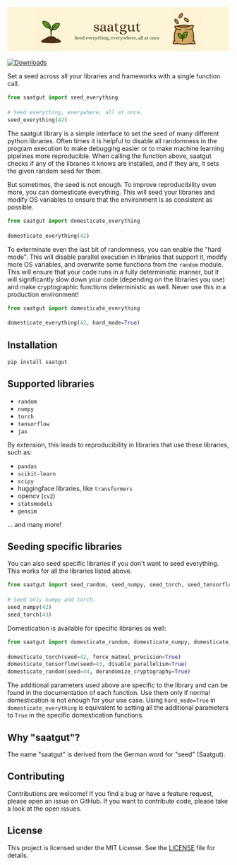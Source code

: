 ![saatgut - Seed everything, everywhere, all at once.](https://raw.githubusercontent.com/twibiral/saatgut/refs/heads/master/saatgut.png)

[![Downloads](https://static.pepy.tech/badge/saatgut)](https://pepy.tech/project/saatgut)


Set a seed across all your libraries and frameworks with a single function call.

```python
from saatgut import seed_everything

# Seed everything, everywhere, all at once.
seed_everything(42)
```

The saatgut library is a simple interface to set the seed of many different python libraries. Often times it is helpful to disable all randomness in the program execution to make debugging easier or to make machine learning pipelines more reproducible.
When calling the function above, saatgut checks if any of the libraries it knows are installed, and if they are, it sets the given random seed for them. 


But sometimes, the seed is not enough. To improve reproducibility even more, you can domesticate everything. 
This will seed your libraries and modify OS variables to ensure that the environment is as consistent as possible.

```python
from saatgut import domesticate_everything

domesticate_everything(42)
```

To exterminate even the last bit of randomness, you can enable the "hard mode". 
This will disable parallel execution in libraries that support it, modify more OS variables, and overwrite some
functions from the `random` module. This will ensure that your code runs in a fully deterministic manner, 
but it will significantly slow down your code (depending on the libraries you use) and make 
cryptographic functions deterministic as well. Never use this in a production environment!
```python
from saatgut import domesticate_everything

domesticate_everything(42, hard_mode=True)
```

## Installation
```bash
pip install saatgut
```


## Supported libraries
- `random`
- `numpy`
- `torch`
- `tensorflow`
- `jax`

By extension, this leads to reproducibility in libraries that use these libraries, such as:
- `pandas`
- `scikit-learn`
- `scipy`
- huggingface libraries, like `transformers`
- opencv (`cv2`)
- `statsmodels`
- `gensim`

... and many more!


## Seeding specific libraries
You can also seed specific libraries if you don't want to seed everything. This works for all the libraries listed above.

```python
from saatgut import seed_random, seed_numpy, seed_torch, seed_tensorflow, seed_jax

# Seed only numpy and torch.
seed_numpy(42)
seed_torch(43)
```

Domestication is available for specific libraries as well:

```python
from saatgut import domesticate_random, domesticate_numpy, domesticate_torch, domesticate_tensorflow, domesticate_jax

domesticate_torch(seed=42, force_matmul_precision=True)
domesticate_tensorflow(seed=43, disable_parallelism=True)
domesticate_random(seed=44, derandomize_cryptography=True)
```

The additional parameters used above are specific to the library and can be found in the documentation of each function.
Use them only if normal domestication is not enough for your use case.
Using `hard_mode=True` in `domesticate_everything` is equivalent to setting all the additional parameters to `True` in the specific domestication functions.


## Why "saatgut"?
The name "saatgut" is derived from the German word for "seed" (Saatgut).


## Contributing
Contributions are welcome! If you find a bug or have a feature request, please open an issue on GitHub.
If you want to contribute code, please take a look at the open issues.


## License
This project is licensed under the MIT License. See the [LICENSE](https://github.com/twibiral/saatgut/blob/master/LICENSE) file for details.
